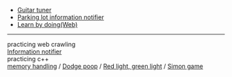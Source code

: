- [Guitar tuner](https://github.com/vacu9708/Guitar-tuner)
- [Parking lot information notifier](https://github.com/vacu9708/Smart-CCTV)
- [Learn by doing(Web)](https://github.com/vacu9708/Web-development/tree/main/side%20projects)

---
practicing web crawling<br>
[Information notifier](https://github.com/vacu9708/Information_notifier)<br>
practicing c++<br>
[memory handling](https://github.com/vacu9708/hacking) / [Dodge poop](https://github.com/vacu9708/Dodge-pieces-of-poop) / [Red light, green light](https://github.com/vacu9708/Red-light-green-light) / [Simon game](https://github.com/vacu9708/Simon-game)
